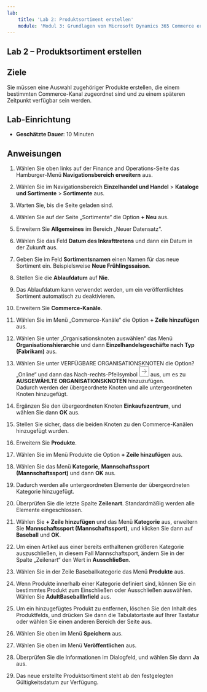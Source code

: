 ```yaml
---
lab:
    title: 'Lab 2: Produktsortiment erstellen'
    module: 'Modul 3: Grundlagen von Microsoft Dynamics 365 Commerce erlernen'
---
```


## Lab 2 – Produktsortiment erstellen

## Ziele

Sie müssen eine Auswahl zugehöriger Produkte erstellen, die einem bestimmten Commerce-Kanal zugeordnet sind und zu einem späteren Zeitpunkt verfügbar sein werden.

## Lab-Einrichtung

   - **Geschätzte Dauer**: 10 Minuten

## Anweisungen

1. Wählen Sie oben links auf der Finance and Operations-Seite das Hamburger-Menü **Navigationsbereich erweitern** aus.

1. Wählen Sie im Navigationsbereich **Einzelhandel und Handel** > **Kataloge und Sortimente** > **Sortimente** aus.

1. Warten Sie, bis die Seite geladen sind.

1. Wählen Sie auf der Seite „Sortimente“ die Option **+ Neu** aus.

1. Erweitern Sie **Allgemeines** im Bereich „Neuer Datensatz“.

1. Wählen Sie das Feld **Datum des Inkrafttretens** und dann ein Datum in der Zukunft aus.

1. Geben Sie im Feld **Sortimentsnamen** einen Namen für das neue Sortiment ein. Beispielsweise **Neue Frühlingssaison**.

1. Stellen Sie die **Ablaufdatum** auf **Nie**.

1. Das Ablaufdatum kann verwendet werden, um ein veröffentlichtes Sortiment automatisch zu deaktivieren.

1. Erweitern Sie **Commerce-Kanäle**.

1. Wählen Sie im Menü „Commerce-Kanäle“ die Option **+ Zeile hinzufügen** aus.

1. Wählen Sie unter „Organisationsknoten auswählen“ das Menü **Organisationshierarchie** und dann **Einzelhandelsgeschäfte nach Typ (Fabrikam)** aus.

1. Wählen Sie unter VERFÜGBARE ORGANISATIONSKNOTEN die Option?„Online“ und dann das Nach-rechts-Pfeilsymbol ![Hinzufügen](./media/d365-fo-add-org-node-icon.png) aus, um es zu **AUSGEWÄHLTE ORGANISATIONSKNOTEN** hinzuzufügen.  
  Dadurch werden der übergeordnete Knoten und alle untergeordneten Knoten hinzugefügt.

1. Ergänzen Sie den übergeordneten Knoten **Einkaufszentrum**, und wählen Sie dann **OK** aus.

1. Stellen Sie sicher, dass die beiden Knoten zu den Commerce-Kanälen hinzugefügt wurden.

1. Erweitern Sie **Produkte**.

1. Wählen Sie im Menü Produkte die Option **+ Zeile hinzufügen** aus.

1. Wählen Sie das Menü **Kategorie**, **Mannschaftssport (Mannschaftssport)** und dann **OK** aus.

1. Dadurch werden alle untergeordneten Elemente der übergeordneten Kategorie hinzugefügt.

1. Überprüfen Sie die letzte Spalte **Zeilenart**. Standardmäßig werden alle Elemente eingeschlossen.

1. Wählen Sie **+ Zeile hinzufügen** und das Menü **Kategorie** aus, erweitern Sie **Mannschaftssport (Mannschaftssport)**, und klicken Sie dann auf **Baseball** und **OK**.

1. Um einen Artikel aus einer bereits enthaltenen größeren Kategorie auszuschließen, in diesem Fall Mannschaftsport, ändern Sie in der Spalte „Zeilenart“ den Wert in **Ausschließen**.

1. Wählen Sie in der Zeile Baseballkategorie das Menü **Produkte** aus.

1. Wenn Produkte innerhalb einer Kategorie definiert sind, können Sie ein bestimmtes Produkt zum Einschließen oder Ausschließen auswählen. Wählen Sie **AdultBaseballInfield** aus.

1. Um ein hinzugefügtes Produkt zu entfernen, löschen Sie den Inhalt des Produktfelds, und drücken Sie dann die Tabulatortaste auf Ihrer Tastatur oder wählen Sie einen anderen Bereich der Seite aus.

1. Wählen Sie oben im Menü **Speichern** aus.

1. Wählen Sie oben im Menü **Veröffentlichen** aus.

1. Überprüfen Sie die Informationen im Dialogfeld, und wählen Sie dann **Ja** aus.

1. Das neue erstellte Produktsortiment steht ab den festgelegten Gültigkeitsdatum zur Verfügung.
